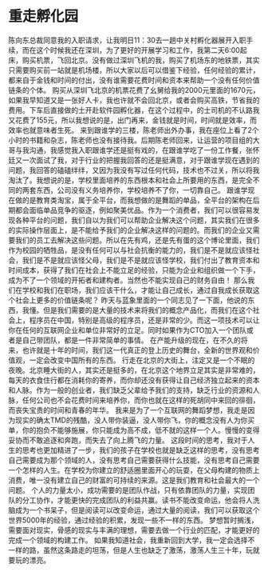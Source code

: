 # 重走孵化园

陈向东总裁同意我的入职请求，让我明日11：30去一趟中关村孵化器展开入职手续，而在这个时候我还在深圳，为了更好的开展学习和工作，我第二天6:00起床，购买机票，飞回北京。没有做过深圳飞机的我，购买了机场东的地铁票，其实只需要购买前一站就是机场楼，所以大家以后可以借鉴下经验，任何经验的累计，都来自于金钱和时间的付出，没有谁需要花费时间和资本来帮助一个没有任何价值链条的个体。
购买从深圳飞北京的机票花费了幺舅给我的2000元里面的1670元，如果我早知道又是一张好人卡，我也许就不会回北京，或者会购买高铁，节省我的费用。下车后直接做的士开赴软件园孵化器，在这个过程中，的士司机的不认路我又花费了155元，所以我想说的是，出门再来，金钱就是时间，时间就是效率，而效率也就意味者生死。
来到跟谁学的三楼，陈老师出外办事，我在座位上看了2个小时的书籍和杂志，陈老师也没有接待我。后期陈老师回来，让运营的项目组的大哥与我沟通，我感觉我入职跟谁学还是挺有戏的，在跟谁学吃了一份工作餐，张怀廷又一次面试了我，对于行业的把握我回答的还是挺满意，对于跟谁学现在遇到的问题，我回答的磕磕绊绊，又因为我没有写过任何代码，技术也不过关，所以将我淘汰了。我想说的是，学校里面培养的东西根本和社会上所要用的东西，是完全不同的两套东西，公司没有义务培养你，学校培养不了你，一切靠自己。
跟谁学现在做的是教育类淘宝，属于全平台，而我想做的是舞蹈的单品，全平台的架构在后期都会面临单品竞争的驱逐，例如聚美优品。作为一个消费者，我们可以很容易发现各种平台的问题，我们自以为我们可以帮助企业解决这个问题，其实我们在很多的实际操作层面上，是不能给予我们的企业解决这样的问题的。而我们的企业又需要我们的员工去解决这些问题。所以在先有鸡，还是先有蛋的这个博论里面，我们作为校园的牺牲品，是没有任何可以与社会抗衡的能力的，我们是不是就应该怪社会，我们是不是就应该怪父母，我们是不是就应该怪学校，我们付出了教育资本和时间成本，获得了我们在社会上不能立足的经验，只能为企业和组织做一个下手，成为不了一个领域的开拓者和建构者。当然也不能实现自己的财务自由！
那么我们在学校和我们在职场，我们应该干什么，才能让自己成长，通过自我成长获取这个社会上更多的价值链条呢？
昨天与蓝象里面的一个同志见了一下面，他说的东西，我懂。但是我们需要的是大量的技术来将我们的概念产品化，而我们在这个社会上，程序员在中国，特别是高级的程序员，还是非常的少。而这一项技术可以让你在任何的互联网企业和单位非常好的立足。同时如果作为CTO加入一个团队或者是自己带团队，都是一件非常简单的事情。
在产能升级的现在，在不久的将来，也许就是十年的时间，我们这一代真正的登上历史的舞台，全新的世界观和价值观，一定会改变中国所有的东西。
行走在北京的大街上，注定又是一个不眠的夜晚。北京睡大街的人，其实还是挺多的，在北京这个地界立足其实是非常难的，每天的衣食住行都在消耗你的寄养，而你却还没有获得让自己经济独立起来的资本和人脉。作为一般的创业者，我们缺乏父辈给予我们的支持，缺乏行业的资源和人脉，任何公司也不会花费时间来培养你，而你也就在这样的死胡同中来回的徘徊，而丧失宝贵的时间和青春的年华。
我来是为了一个互联网的舞蹈梦想，我走是因为现实的确太TMD的残酷，没人带你装逼，没人带你飞，你的概念没有人为你买单，你的抱负不能够施展，你只能成为高不成，低不就的这样一个人。慢慢的变得妥协而不敢追逐和奔跑，而失去了向上腾飞的力量。
这段时间的思考，我对于人生的思考也更加精进了一步，我们的孩子在学校也就是缺乏这样的思考，没有思考自己需要成为那个领域的人，没有思考自己需要获得什么技能，没有思考自己需要一个怎样的人生。在学校为你建立的舒适圈里面开心的玩耍，在父母构建的物质上消费，唯一没有建立自己的财富的可持续的来源。这是我们教育和社会最大的一个问题。
个人的力量太小，成功需要的是团队作战，只有依靠团队的力量，实现团队的分工协作，才能更快的完成团队的利益共赢。读书不能改变命运，他会将人洗脑成为一个书呆子，但是阅读可以改变命运，通过大量的阅读，我们可以获取这个世界5000年的经验，通过经验的积累，发现一些不一样的东西。
梦想暂时搁浅，需要面对现实，骨感的现实与丰满的理想，需要去做一个行业的匹配，才能更好的完成一个领域的构建工作。
如果我知道社会，我重新回到大学，我一定会选择不一样的路，虽然这条路走的坦荡，但是人生也缺乏了激荡，激荡人生三十年，玩就要玩的漂亮。
